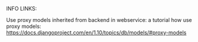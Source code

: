 INFO LINKS:

Use proxy models inherited from backend in webservice:
a tutorial how use proxy models:
https://docs.djangoproject.com/en/1.10/topics/db/models/#proxy-models
